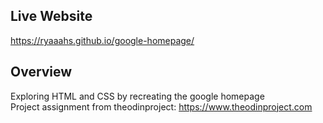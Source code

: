 ## Live Website
https://ryaaahs.github.io/google-homepage/

## Overview
Exploring HTML and CSS by recreating the google homepage     
Project assignment from theodinproject: https://www.theodinproject.com
